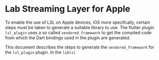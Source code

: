 # Lab Streaming Layer for Apple

To enable the use of LSL on Apple devices, iOS more specifcally, certain steps must be taken to generate a suitable library to use. The flutter plugin `lsl_plugin` uses a so called `vendored_framework` to get the compiled code from which the Dart bindings used in the plugin are generated.

This document describes the steps to generate the `vendored_framework` for the `lsl_plugin` plugin. In the `liblsl`
